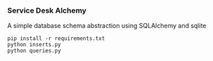 ### Service Desk Alchemy

A simple database schema abstraction using SQLAlchemy and sqlite


```shell
pip install -r requirements.txt
python inserts.py
python queries.py
```

